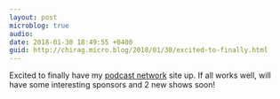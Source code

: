 ```yaml
---
layout: post
microblog: true
audio: 
date: 2018-01-30 18:49:55 +0400
guid: http://chirag.micro.blog/2018/01/30/excited-to-finally.html
---
```

Excited to finally have my [podcast network](https://coffeeandicedtea.com) site up. If all works well, will have some interesting sponsors and 2 new shows soon!
